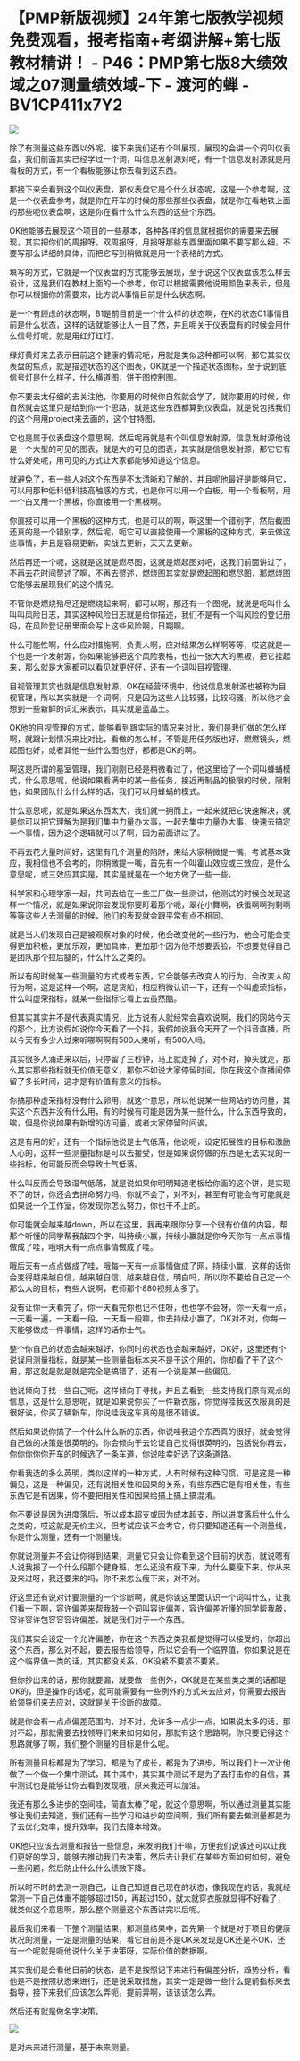 # 【PMP新版视频】24年第七版教学视频免费观看，报考指南+考纲讲解+第七版教材精讲！ - P46：PMP第七版8大绩效域之07测量绩效域-下 - 渡河的蝉 - BV1CP411x7Y2

![](img/0b234e2451344082cbf90d914027b986_0.png)

除了有测量这些东西以外呢，接下来我们还有个叫展现，展现的会讲一个词叫仪表盘，我们前面其实已经学过一个词，叫信息发射源对吧，有一个信息发射源就是用看板的方式，有一个看板能够让你去看到这东西。

那接下来会看到这个叫仪表盘，那仪表盘它是个什么状态呢，这是一个参考啊，这是一个仪表盘参考，就是你在开车的时候的那些那些仪表盘，就是你在看地铁上面的那些呃仪表盘啊，这是你在看什么什么东西的这些个东西。

OK他能够去展现这个项目的一些基本，各种各样的信息就根据你的需要来去展现，其实把你们的周报呀，双周报呀，月报呀那些东西里面如果不要写那么细，不要写那么详细的具体，而把它写到稍微就是用一个表格的方式。

填写的方式，它就是一个仪表盘的方式能够去展现，至于说这个仪表盘该怎么样去设计，这是我们在教材上面的一个参考，你可以根据需要他说用颜色来表示，但是你可以根据你的需要来，比方说A事情目前是什么状态啊。

是一个有顾虑的状态啊，B1是前目前是一个什么样的状态啊，在K的状态C1事情目前是什么状态，这样的话就能够让人一目了然，并且呢关于仪表盘有的时候会用什么信号灯呢，就是用红灯红灯。

绿灯黄灯来去表示目前这个健康的情况呃，用就是类似这种都可以啊，那它其实仪表盘的焦点，就是描述状态的这个图表，OK就是一个描述状态图标，至于说到底信号灯是什么样子，什么横道图，饼干图控制图。

你不要去太仔细的去关注他，你要用的时候你自然就会学了，就你要用的时候，你自然就会这里只是给到你一个思路，就是这些东西都算到仪表盘，就是说包括我们的这个用用project来去画的，这个甘特图。

它也是属于仪表盘这个意思啊，然后呢再就是有个叫信息发射源，信息发射源他说是一个大型的可见的图表，就是大的可见的图表，其实就是信息发射源，那它它有什么好处呢，用可见的方式让大家都能够知道这个信息。

就避免了，有一些人对这个东西是不太清晰和了解的，并且呢他最好是能够用它，可以用那种低科低科技高触感的方式，也是你可以用一个白板，用一个看板啊，用一个白又用一个黑板，你直接用一个黑板啊。

你直接可以用一个黑板的这种方式，也是可以的啊，啊这里一个错别字，然后截图还真的是一个错别字，然后呢，呃它可以直接使用一个黑板的这种方式，来去做这些事情，并且是容易更新，实战去更新，天天去更新。

然后再还一个呃，这就是这就是燃尽图，这就是燃起图对吧，这我们前面讲过了，不再去花时间赘述了啊，不再去赘述，燃烧图其实就是燃起图和燃尽图，那燃烧图它能够去展现我们的这个情况。

不管你是燃烧殆尽还是燃烧起来啊，都可以啊，那还有一个图呢，就说是呃叫什么叫叫风险日志，其实这种风险日志就是给你描述，我们不是有一个叫风险的登记册吗，在风险登记册里面会写上这些风险啊，日期啊。

什么可能性啊，什么应对措施啊，负责人啊，应对结果怎么样啊等等，哎这就是一个也是一个发射源，你如果能够把这个风险表格，也拉一张大大的黑板，把它挂起来，那么就是大家都可以看见就更好好，还有一个词叫目视管理。

目视管理其实也就是信息发射源，OK在经营环境中，他说信息发射源也被称为目视管理，所以其实就是一个词啊，只是因为这些人比较骚，比较闷骚，所以他才会想到一些新鲜的词汇来表示，其实就是蓝晶土。

OK他的目视管理的方式，能够看到跟实际的情况来对比，我们是我们做的怎么样啊，就跟计划情况来比对比，看做的怎么样，不管是用任务版也好，燃燃镜头，燃起图也好，或者其他一些什么图也好，都都是OK的啊。

啊这是所谓的墓室管理，我们刚刚已经是稍微看过了，他这里给了一个词叫蜂蛹模式，什么意思呢，他说如果看满中的某一些任务，接近再制品的极限的时候，限制他，如果团队什么什么样的话，我们可以用蜂蛹的模式。

什么意思呢，就是如果这东西太大，我们就一拥而上，一起来就把它快速解决，就是你可以把它理解为是我们集中力量办大事，一起去集中力量办大事，快速去搞定一个事情，因为这个逻辑就可以了啊，因为前面讲过了。

不再去花大量时间好，这里有几个测量的陷阱，来给大家稍微提一嘴，考试基本效应，我相信也不会考的，你稍微提一嘴，首先有一个叫霍山效应或三效应，是什么意思呢，或三效应其实是，其实是就是在一个地方做了一些一些。

科学家和心理学家一起，共同去给在一些工厂做一些测试，他测试的时候会发现这样一个情况，就是如果说你会发现你要盯着那个呃，翠花小舞啊，铁蛋啊啊狗剩啊等等这些人去测量的时候，他们的表现就会跟平常有点不相同。

就是当人们发现自己是被观察对象的时候，他会改变他的一些行为，他会可能会变得更加积极，更加乐观，更加具体，更加那个因为他不想要丢脸，不想要觉得自己是团队那个拉后腿的，什么什么之类的。

所以有的时候某一些测量的方式或者东西，它会能够去改变人的行为，会改变人的行为啊，这是这样一个啊，这是货船，相应稍微认识一下，还有一个叫虚荣指标，什么叫虚荣指标，就某一些指标它看上去虽然酷。

但其实其实并不是代表真实情况，比方说有人就经常会喜欢说啊，我们的网站今天的那个，比方说假如说你今天看了一个抖，我假如说我今天开了一个抖音直播，所以今天有多少人过来听哪啊啊有500人来听，有500人吗。

其实很多人涌进来以后，只停留了三秒钟，马上就走掉了，对不对，掉头就走，那么其实那些指标就无价值无意义，那你不如说大家停留时间，你在我这个直播间停留了多长时间，这才是有价值有意义的指标。

你搞那种虚荣指标没有什么卵用，就这个意思，所以他说某一些网站的访问量，其实这个东西并没有什么用，有的时候有可能是因为某一些什么，什么东西导致的，唉，但是你说如果有新增的访问量，或者大家停留时间诶。

这是有用的好，还有一个指标他说是士气低落，他说呃，设定拓展性的目标和激励人心的，这样一些测量指标是可以去接受，但是如果说你做的东西是无法实现的一些指标，他可能反而会导致士气低落。

什么叫反而会导致湿气低落，就是说如果你明明知道老板给你画的这个饼，是实现不了的饼，你还会去拼命努力吗，你就不会了，对不对，甚至有可能会有可能就是如果说一个工作室，你发现你怎么努力，你也干不上的。

你可能就会越来越down，所以在这里，我再来跟你分享一个很有价值的内容，帮那个听懂的同学帮我敲四个字，叫持续小赢，持续小赢就是你今天你有一点点事情做成了哇，哦明天有一点点事情做成了哇。

哦后天有一点点做成了哇，哦每一天有一点事情做成了网，持续小赢，这样的话你会变得越来越自信，越来越自信，越来越自信，明白吗，所以你不要给自己定一个那么大的目标，有些人说啊，老师那个880视频太多了。

没有让你一天看完了，你一天看完你也记不住呀，也也学不会呀，你一天看一点，一天看一遍，一天看一段，一天看一段嘛，你去持续小赢了，OK对不对，你每一天能够做成一件事情，这样的话你士气。

整个你自己的状态会越来越好，你同时的状态也会越来越好，OK好，这里还有个说误用测量指标，就是某一些测量指标本来不是干这个用的，你却看了干了这个用，那这就是就是就是完全是搞错了，还有一个说是某一些偏见。

他说倾向于找一些自己呃，这样倾向于寻找，并且去看到一些支持我们原有观点的信息，这是什么意思呢，就是如果说你买了一件新衣服，你觉得哇我这衣服真的是很好诶，你买了辆新车，你说哇我这车真的是很不错诶。

然后如果说你搞了一个什么什么新的东西，你说哇我这个东西真的很好，就会觉得自己做的决策是很英明的，你会倾向于去论证自己觉得很英明的，包括说你再去，你你你你你开车的时候选了一条车道，你说哇幸好选了这条道路。

你看我选的多么英明，类似这样的一种方式，人有时候有这种习惯，可是这是一种偏见，这是一种偏见，还有说相关性和因果的关系，有些东西它是有相关性，有些东西它是有因果，你不要把相关性和因果给搞上搞上搞混淆。

你不要说是因为进度落后，所以成本超支或因为成本超支，所以进度落后什么什么之类的，哎这就是无价主义，但考试应该不会考它，你只要知道还有一个测量线，你是什么测量，还有一个测量线。

你就说测量并不会让你得到结果，测量它只会让你看到这个目前的状态，就说嗯有人说我报了一个什么段那个健身班，怎么还没有瘦下来，为什么要瘦下来，你从来没来过呀，我还要来的吗，你不来怎么瘦下来，对不对。

好这里还有说对计要测量的一个诊断啊，就是你诶这里面认识一个词叫什么，让我们看一下啊，容许偏差来帮我敲一个词叫容许偏差，容许偏差听懂的同学帮我敲，容许容许包容容容许偏差，就是我们对于一个东西。

我们其实会设定一个允许偏差，你在这个东西之类我都是觉得可以接受的，你超出这个东西，那么对不起，要去报告给领导，所以它会有一个临界值，你如果说是在这个临界值一类的话，其实都没关系，OK没紧不要紧不要紧。

但你抄出来的话，那你就要漏，就要做一些例外，OK就是在某些类之类的话都是OK的，但是操作的话呢，就可能需要有一些例外的方式来去应对，你需要去报告给领导们来去应对，这就是关于诊断的故障。

就是你会有一点点偏差范围内，对不对，允许多一点少一点，如果说太多的话，那对不起，那就需要去找领导们来来如何如何，那就有这个思路啊，你只要记得这个思路就够了啊，我们整个测量的目标是什么呢。

所有测量目标都是为了学习，都是为了成长，都是为了进步，所以我们上一次让他做了一个做一个集中测试，其中其中，其实其中测试不是为了去打击你的自信，其中测试也是能够让你去看到发现哦，原来我还可以加油。

我还有那么多进步的空间哇，简直太棒了呢，就这个意思啊，所以通过测量其实能够让我们去知道，我们还有一些学习和进步的空间啊，我们所有要去做测量都是为了去优化效率，提升效率，我们去降本增效。

OK他只应该去测量和报告一些信息，来发明我们干嘛，方便我们说诶还可以让我们更好的学习，能够去推动我们去决策，然后去让我们在某些方面如何如何，避免一些问题，然后防止什么什么绩效下降。

所以时不时的去测一测自己，让自己知道自己现在的状态，像我现在的话，我就经常测一下自己体重不能够超过150，再超过150，就太就穿衣服就显得不好看了，就类似这个意思啊，那么整个测量这个东西讲完以后呢。

最后我们来看一下整个测量结果，那测量结果中，首先第一个就是对于项目的健康状况的测量，一定是测量的结果，看它目前是不是OK来发现是OK还是不OK，还有一个呢就是呃他说什么关于决策呀，实际价值的数据啊。

其实我们是会看他目前的状态，是不是按照记下来进行有偏差分析，趋势分析，看他是不是按照状态来进行，还是说采取措施，其实一定是做一些什么提前指标来去指导，接下来我们应该怎么弄呃，提前弄啊，该该该怎么弄。

然后还有就是做名字决策。

![](img/0b234e2451344082cbf90d914027b986_2.png)

是对未来进行测量，基于未来测量。